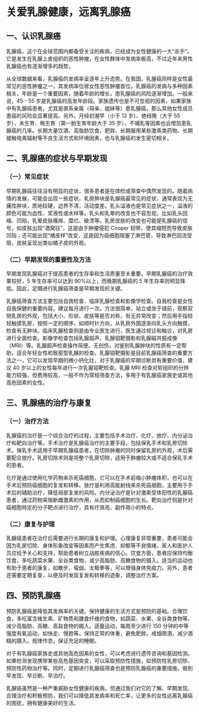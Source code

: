 # 关爱乳腺健康，远离乳腺癌

## 一、认识乳腺癌
乳腺癌，这个在全球范围内都备受关注的疾病，已经成为女性健康的一大“杀手”。它是发生在乳腺上皮组织的恶性肿瘤，在女性群体中发病率极高，不过近年来男性乳腺癌也有逐渐增多的趋势。

从全球数据来看，乳腺癌的发病率呈逐年上升态势。在我国，乳腺癌同样是女性最常见的恶性肿瘤之一，其发病率位居女性恶性肿瘤首位。乳腺癌的发病与多种因素相关，年龄是一个重要因素，随着年龄的增长，患乳腺癌的风险逐渐增加。一般来说，45 - 55 岁是乳腺癌的高发年龄段。家族遗传也是不可忽视的因素，如果家族中有乳腺癌患者，尤其是直系亲属（母亲、姐妹等）患乳腺癌，那么其他女性成员患癌的风险会显著提高。另外，月经初潮早（小于 12 岁）、绝经晚（大于 55 岁）、未生育、晚生育（第一胎生育年龄大于 35 岁）、不哺乳等因素也会增加患乳腺癌的几率。长期大量饮酒、高脂肪饮食、肥胖、长期服用某些激素类药物、长期接触电离辐射等不良生活方式和环境因素，也与乳腺癌的发生密切相关。

## 二、乳腺癌的症状与早期发现
### （一）常见症状
早期乳腺癌往往没有明显的症状，很多患者是在体检或筛查中偶然发现的。随着病情的发展，可能会出现一些症状。乳房肿块是乳腺癌最常见的症状，通常表现为无痛性肿块，质地较硬，边界不清，活动度差。乳头溢液也是常见症状之一，溢液的颜色可能为血性、浆液性或水样等。乳头和乳晕的改变也不容忽视，比如乳头回缩、凹陷，乳晕皮肤瘙痒、糜烂、破溃等。乳房皮肤的改变也可能是乳腺癌的信号，如皮肤出现“酒窝征”，这是由于肿瘤侵犯 Cooper 韧带，使其缩短而导致皮肤凹陷；还可能出现“橘皮样”改变，这是因为癌细胞阻塞了淋巴管，导致淋巴回流受阻，皮肤呈现出类似橘子皮的外观。

### （二）早期发现的重要性及方法
早期发现乳腺癌对于提高患者的生存率和生活质量至关重要。早期乳腺癌的治疗效果较好，5 年生存率可以达到 90%以上，而晚期乳腺癌的 5 年生存率则明显降低。因此，定期进行乳腺癌筛查是早期发现的关键。

乳腺癌筛查方法主要包括自我检查、临床乳腺检查和影像学检查。自我检查是女性自我保健的重要内容，建议每月进行一次。方法很简单，站立或坐于镜前，观察双侧乳房的外观，包括大小、形状、皮肤等是否对称，有无异常改变；然后用手指轻轻触摸乳房，按照一定的顺序，如顺时针方向，从乳房外围逐渐向乳头方向触摸，检查有无肿块。临床乳腺检查则是由专业医生进行，医生通过视诊和触诊，对乳房进行全面检查。影像学检查包括乳腺超声、乳腺钼靶摄影和乳腺磁共振成像（MRI）等。乳腺超声检查操作简便、无创伤，对鉴别乳腺肿块的性质有一定帮助，适合年轻女性和致密型乳腺的检查。乳腺钼靶摄影是目前乳腺癌筛查的重要方法之一，它可以发现早期的微小钙化灶，对于乳腺癌的早期诊断具有重要价值，建议 40 岁以上的女性每年进行一次乳腺钼靶检查。乳腺 MRI 检查对软组织的分辨能力较强，但费用较高，一般不作为常规筛查方法，多用于有乳腺癌家族史或其他高危因素的女性。

## 三、乳腺癌的治疗与康复
### （一）治疗方法
乳腺癌的治疗是一个综合治疗的过程，主要包括手术治疗、化疗、放疗、内分泌治疗和靶向治疗等。手术治疗是乳腺癌治疗的主要手段，包括保乳手术和乳房切除术。保乳手术适用于早期乳腺癌患者，在切除肿瘤的同时保留乳房的外观，术后需要配合放疗。乳房切除术则是将整个乳房切除，适用于肿瘤较大或不适合保乳手术的患者。

化疗是通过使用化学药物来杀死癌细胞，它可以在手术前缩小肿瘤体积，也可以在手术后预防癌细胞的复发和转移。放疗是利用高能射线来杀死癌细胞，主要用于手术后的辅助治疗，降低局部复发的风险。内分泌治疗是针对激素受体阳性的乳腺癌患者，通过药物来阻断雌激素的作用，从而抑制癌细胞的生长。靶向治疗则是针对癌细胞特定的分子靶点进行治疗，具有疗效高、副作用小的特点。

### （二）康复与护理
乳腺癌患者在治疗后需要进行长期的康复和护理。心理康复非常重要，患者可能会因为乳房切除、身体形象改变等因素而产生焦虑、抑郁等不良情绪，家人和医护人员应给予关心和支持，帮助患者树立战胜疾病的信心。饮食方面，患者应保持均衡饮食，多吃蔬菜水果、全谷类食物，减少高脂肪、高糖食物的摄入。适当的运动也有助于患者的康复，如散步、瑜伽、太极拳等，可以增强身体免疫力。另外，患者还需要定期复查，以便及时发现复发和转移的迹象，调整治疗方案。

## 四、预防乳腺癌
预防乳腺癌是降低其发病率的关键。保持健康的生活方式是预防的基础。合理饮食，多吃富含维生素、矿物质和膳食纤维的食物，如蔬菜、水果、全谷类食物等，减少高脂肪、高糖、高盐食物的摄入。适量运动，每周至少进行 150 分钟的中等强度有氧运动，如快走、慢跑等。保持正常的体重，避免肥胖。戒烟限酒，减少酒精的摄入。规律作息，保证充足的睡眠。

对于有乳腺癌家族史或其他高危因素的女性，可以考虑进行遗传咨询和基因检测。如果检测发现携带某些高危基因突变，可以采取预防性措施，如预防性乳房切除、预防性药物治疗等。同时，定期进行乳腺癌筛查也是预防乳腺癌的重要措施，做到早发现、早诊断、早治疗。

乳腺癌虽然是一种严重威胁女性健康的疾病，但通过我们对它的了解、早期发现、合理治疗和积极预防，我们可以降低其发病率和死亡率，让更多的女性远离乳腺癌的困扰，拥有健康美好的生活。 